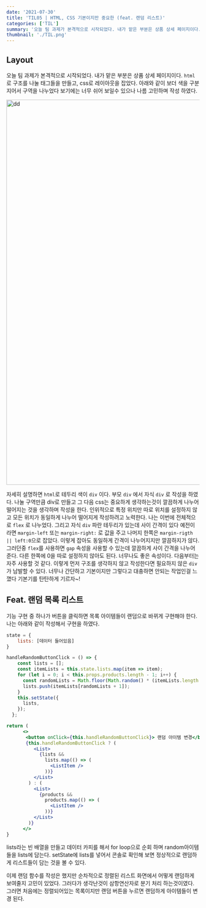 ```yaml
---
date: '2021-07-30'
title: 'TIL05 | HTML, CSS 기본이지만 중요한 (feat. 랜덤 리스트)'
categories: ['TIL']
summary: '오늘 팀 과제가 본격적으로 시작되었다. 내가 맡은 부분은 상품 상세 페이지이다.  html 로 구조를 나눌 태그들을 만들고, css로 레이아웃을 잡았다. 아래와 같이 보더 색을 구분지어서 구역을 나누었다 보기에는 너무 쉬어 보일수 있으나 나름 고민하며 작성 하였다.  '
thumbnail: './TIL.png'
---
```


## Layout

오늘 팀 과제가 본격적으로 시작되었다. 내가 맡은 부분은 상품 상세 페이지이다. `html` 로 구조를 나눌 태그들을 만들고, css로 레이아웃을 잡았다. 아래와 같이 보더 색을 구분지어서 구역을 나누었다 보기에는 너무 쉬어 보일수 있으나 나름 고민하며 작성 하였다.

<img width="1003" alt="dd" src="https://user-images.githubusercontent.com/60437099/127680344-a8a945a3-d018-44b6-87ee-56cd28c306a9.png">

자세히 설명하면 `html`로 테두리 색이 `div` 이다. 부모 `div` 에서 자식 `div` 로 작성을 하였다. 나눌 구역만큼 div로 만들고 그 다음 css는 중요하게 생각하는것이 깔끔하게 나누어 떨어지는 것을 생각하며 작성을 한다. 인위적으로 특정 위치만 따로 위치를 설정하지 않고 모든 위치가 동일하게 나누어 떨어지게 작성하려고 노력한다. 나는 이번에 전체적으로 `flex` 로 나누었다. 그리고 자식 `div` 파란 테두리가 있는데 사이 간격이 있다 예전이라면 `margin-left` 또는 `margin-right:` 로 값을 주고 나머지 한쪽은 `margin-rigth || left:0`으로 잡았다. 이렇게 잡아도 동일하게 간격이 나누어지지만 깔끔하지가 않다. 그러던중 `flex`를 사용하면 `gap` 속성을 사용할 수 있는데 깔끔하게 사이 간격을 나누어준다. 다른 한쪽에 0을 따로 설정하지 않아도 된다. 너무나도 좋은 속성이다. 다음부터는 자주 사용할 것 같다. 이렇게 먼저 구조를 생각하지 않고 작성한다면 필요하지 않은 `div` 가 남발할 수 있다. 너무나 간단하고 기본이지만 그렇다고 대충하면 안되는 작업인걸 느꼈다 기본기를 탄탄하게 기르자~!

## Feat. 랜덤 목록 리스트

기능 구현 중 하나가 버튼을 클릭하면 목록 아이템들이 랜덤으로 바뀌게 구현해야 한다. 나는 아래와 같이 작성해서 구현을 하였다.

```jsx
state = {
	lists: [데이터 들어있음]
}

handleRandomButtonClick = () => {
    const lists = [];
    const itemLists = this.state.lists.map(item => item);
    for (let i = 0; i < this.props.products.length - 1; i++) {
      const randomLists = Math.floor(Math.random() * (itemLists.length - 1));
      lists.push(itemLists[randomLists + 1]);
    }
    this.setState({
      lists,
    });
  };

return (
      <>
       <button onClick={this.handleRandomButtonClick}> 랜덤 아이템 변경</button>
       {this.handleRandomButtonClick ? (
          <List>
            {lists &&
              lists.map(() => (
                <ListItem />
              ))}
          </List>
        ) : (
          <List>
            {products &&
              products.map(() => (
                <ListItem />
              ))}
          </List>
        )}
      </>
}
```

lists라는 빈 배열을 만들고 데이터 카피를 해서 for loop으로 순회 하며 random아이템들을 lists에 담는다.
setState에 lists를 넣어서 콘솔로 확인해 보면 정상적으로 랜덤하게 리스트들이 담는 것을 볼 수 있다.

이제 랜덤 함수를 작성은 했지만 순차적으로 정렬된 리스트 화면에서 어떻게 랜덤하게 보여줄지 고민이 있었다.
그러다가 생각난것이 삼항연산자로 분기 처리 하는것이였다. 그러면 처음에는 정렬되어있는 목록이지만 랜덤 버튼을 누르면 랜덤하게 아이템들이 변경 된다.
